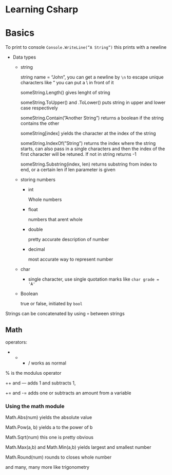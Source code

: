 # Learning Csharp

# Basics

To print to console `Console.WriteLine(”A String”)` this prints with a newline

- Data types
    - string
        
        string name = “John”, you can get a newline by `\n` to escape unique characters like “ you can put a \ in front of it
        
        someString.Length() gives lenght of string
        
        someString.ToUpper() and .ToLower() puts string in upper and lower case respectively 
        
        someString.Contain(”Another String”) returns a boolean if the string contains the other
        
        someString[index] yields the character at the index of the string
        
        someString.IndexOf(”String”) returns the index where the string starts, can also pass in a single characters and then the index of the first character will be retuned. If not in string returns -1
        
        someString.Substring(index, len) returns substring from index to end, or a certain len if len parameter is given
        
    - storing numbers
        - int
            
            Whole numbers
            
        - float
            
            numbers that arent whole
            
        - double
            
            pretty accurate description of number
            
        - decimal
            
            most accurate way to represent number
            
    - char
        - single character, use single quotation marks like `char grade = 'A'`
    - Boolean
        
        true or false, initiated by `bool`
        

Strings can be concatenated by using `+` between strings

## Math

operators:

 + - * / works as normal

% is the modulus operator

++ and — adds 1 and subtracts 1, 

+= and -= adds one or subtracts an amount from a variable

### Using the math module

Math.Abs(num) yields the absolute value

Math.Pow(a, b) yields a to the power of b

Math.Sqrt(num) this one is pretty obvious

Math.Max(a,b) and Math.Min(a,b) yields largest and smallest number

Math.Round(num) rounds to closes whole number

and many, many more like trigonometry